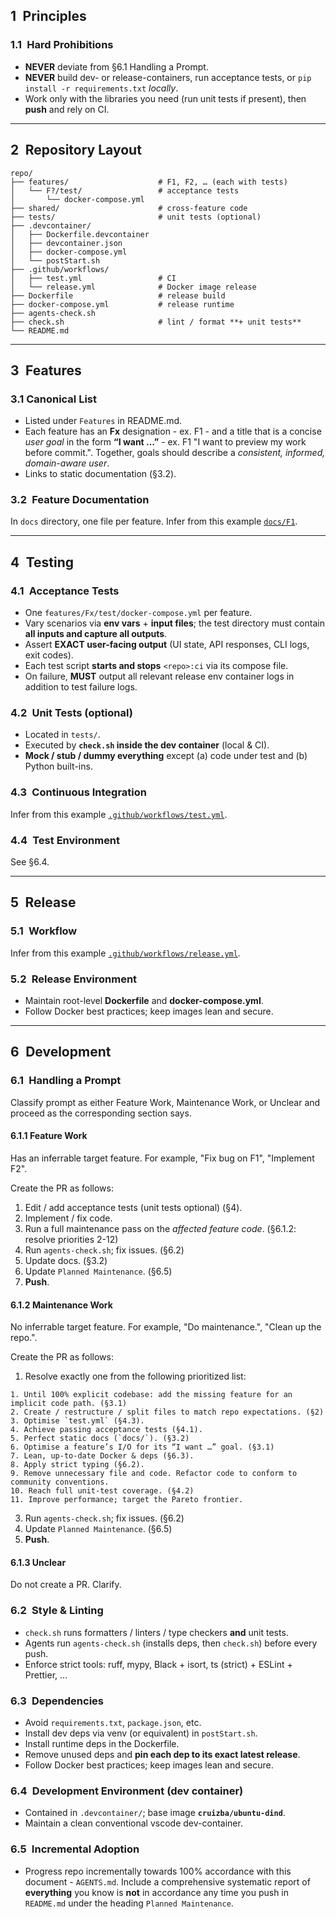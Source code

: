 ## 1 Principles

### 1.1 Hard Prohibitions
- **NEVER** deviate from §6.1 Handling a Prompt.
- **NEVER** build dev- or release-containers, run acceptance tests, or `pip install -r requirements.txt` *locally*.  
- Work only with the libraries you need (run unit tests if present), then **push** and rely on CI.

---

## 2 Repository Layout
```text
repo/
├── features/                    # F1, F2, … (each with tests)
│   └── F?/test/                 # acceptance tests
│       └── docker-compose.yml
├── shared/                      # cross-feature code
├── tests/                       # unit tests (optional)
├── .devcontainer/
│   ├── Dockerfile.devcontainer
│   ├── devcontainer.json
│   ├── docker-compose.yml
│   └── postStart.sh
├── .github/workflows/
│   ├── test.yml                 # CI
│   └── release.yml              # Docker image release
├── Dockerfile                   # release build
├── docker-compose.yml           # release runtime
├── agents-check.sh
├── check.sh                     # lint / format **+ unit tests**
└── README.md
````

---

## 3 Features

### 3.1 Canonical List
* Listed under `Features` in README.md.
* Each feature has an **Fx** designation - ex. F1 - and a title that is a concise *user goal* in the form **“I want …”** - ex. F1 "I want to preview my work before commit.". Together, goals should describe a *consistent, informed, domain-aware user*.
* Links to static documentation (§3.2).

### 3.2 Feature Documentation

In `docs` directory, one file per feature. Infer from this example [`docs/F1`](https://raw.githubusercontent.com/nashspence/codex-agentmd/refs/heads/main/Fx.md).

---

## 4 Testing

### 4.1 Acceptance Tests

* One `features/Fx/test/docker-compose.yml` per feature.
* Vary scenarios via **env vars** + **input files**; the test directory must contain **all inputs and capture all outputs**.
* Assert **EXACT user-facing output** (UI state, API responses, CLI logs, exit codes).
* Each test script **starts and stops** `<repo>:ci` via its compose file.
* On failure, **MUST** output all relevant release env container logs in addition to test failure logs.

### 4.2 Unit Tests (optional)

* Located in `tests/`.
* Executed by **`check.sh` inside the dev container** (local & CI).
* **Mock / stub / dummy everything** except (a) code under test and (b) Python built-ins.

### 4.3 Continuous Integration

Infer from this example [`.github/workflows/test.yml`](https://raw.githubusercontent.com/nashspence/codex-agentmd/refs/heads/main/test.yml).

### 4.4 Test Environment

See §6.4.

---

## 5 Release

### 5.1 Workflow

Infer from this example [`.github/workflows/release.yml`](https://raw.githubusercontent.com/nashspence/codex-agentmd/refs/heads/main/release.yml).

### 5.2 Release Environment

* Maintain root-level **Dockerfile** and **docker-compose.yml**.
* Follow Docker best practices; keep images lean and secure.

---

## 6 Development

### 6.1 Handling a Prompt

Classify prompt as either Feature Work, Maintenance Work, or Unclear and proceed as the corresponding section says.

#### 6.1.1 Feature Work

Has an inferrable target feature. For example, "Fix bug on F1", "Implement F2".
  
Create the PR as follows:

  1. Edit / add acceptance tests (unit tests optional) (§4).
  2. Implement / fix code.
  3. Run a full maintenance pass on the *affected feature code*. (§6.1.2: resolve priorities 2-12)
  4. Run `agents-check.sh`; fix issues. (§6.2)
  5. Update docs. (§3.2)
  6. Update `Planned Maintenance`. (§6.5)
  7. **Push**.
         
#### 6.1.2 Maintenance Work

No inferrable target feature. For example, "Do maintenance.", "Clean up the repo.".
  
Create the PR as follows:

  1. Resolve exactly one from the following prioritized list:
     
    1. Until 100% explicit codebase: add the missing feature for an implicit code path. (§3.1)
    2. Create / restructure / split files to match repo expectations. (§2)
    3. Optimise `test.yml` (§4.3).
    4. Achieve passing acceptance tests (§4.1).
    5. Perfect static docs (`docs/`). (§3.2)
    6. Optimise a feature’s I/O for its “I want …” goal. (§3.1)
    7. Lean, up-to-date Docker & deps (§6.3).
    8. Apply strict typing (§6.2).
    9. Remove unnecessary file and code. Refactor code to conform to community conventions.
    10. Reach full unit-test coverage. (§4.2)
    11. Improve performance; target the Pareto frontier.
  
  3. Run `agents-check.sh`; fix issues. (§6.2)
  4. Update `Planned Maintenance`. (§6.5)
  5. **Push**.
         
#### 6.1.3 Unclear

Do not create a PR. Clarify.

### 6.2 Style & Linting

* `check.sh` runs formatters / linters / type checkers **and** unit tests.
* Agents run `agents-check.sh` (installs deps, then `check.sh`) before every push.
* Enforce strict tools: ruff, mypy, Black + isort, ts (strict) + ESLint + Prettier, …

### 6.3 Dependencies

* Avoid `requirements.txt`, `package.json`, etc.
* Install dev deps via venv (or equivalent) in `postStart.sh`.
* Install runtime deps in the Dockerfile.
* Remove unused deps and **pin each dep to its exact latest release**.
* Follow Docker best practices; keep images lean and secure.

### 6.4 Development Environment (dev container)

* Contained in `.devcontainer/`; base image **`cruizba/ubuntu-dind`**.
* Maintain a clean conventional vscode dev-container.

### 6.5 Incremental Adoption

* Progress repo incrementally towards 100% accordance with this document - `AGENTS.md`. Include a comprehensive systematic report of **everything** you know is **not** in accordance any time you push in `README.md` under the heading `Planned Maintenance`.

